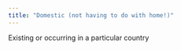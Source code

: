 ```yaml
---
title: "Domestic (not having to do with home!)"
---
```

Existing or occurring in a particular country

